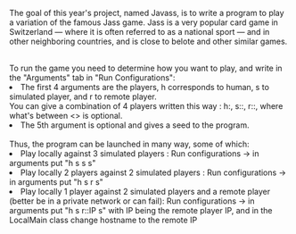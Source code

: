 The goal of this year's project, named Javass, is to write a program to play a variation of the famous Jass game. 
Jass is a very popular card game in Switzerland — where it is often referred to as a national sport — and in other neighboring countries, and is close to belote and other similar games.<br>

<br>
To run the game you need to determine how you want to play, and write in the "Arguments" tab in "Run Configurations":
<li>The first 4 arguments are the players, h corresponds to human, s to simulated player, and r to remote player. <br>
You can give a combination of 4 players written this way : h:<name>, s:<name>:<Algorithm number of iterations>, r:<name>:<IP>, where what's between <> is optional.</li>
<li>The 5th argument is optional and gives a seed to the program.</li>

<br>
Thus, the program can be launched in many way, some of which:
<li>Play locally against 3 simulated players : Run configurations -> in arguments put "h s s s"</li>
<li>Play locally 2 players against 2 simulated players : Run configurations -> in arguments put "h s r s"</li>
<li>Play locally 1 player against 2 simulated players and a remote player (better be in a private network or can fail): Run configurations -> in arguments put "h s r::IP s" with IP being the remote player IP, and in the LocalMain class change hostname to the remote IP</li>
<br>
